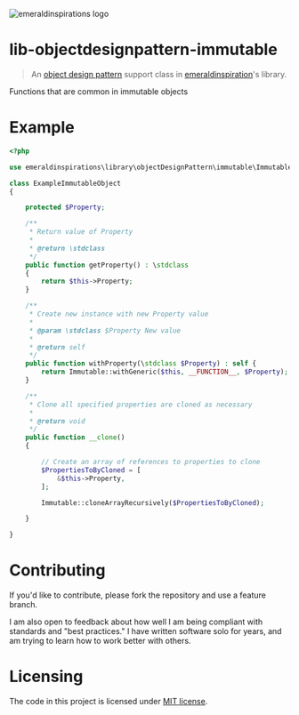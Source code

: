 ![emeraldinspirations logo](http://vps56132.vps.ovh.ca/logo.gitHub.png)

# lib-objectdesignpattern-immutable
> An [object design pattern](https://github.com/emeraldinspirations/lib-objectdesignpattern) support class in [emeraldinspiration](https://github.com/emeraldinspirations)'s library.

Functions that are common in immutable objects

# Example

```php
<?php

use emeraldinspirations\library\objectDesignPattern\immutable\Immutable;

class ExampleImmutableObject
{

    protected $Property;

    /**
     * Return value of Property
     *
     * @return \stdclass
     */
    public function getProperty() : \stdclass
    {
        return $this->Property;
    }

    /**
     * Create new instance with new Property value
     *
     * @param \stdclass $Property New value
     *
     * @return self
     */
    public function withProperty(\stdclass $Property) : self {
        return Immutable::withGeneric($this, __FUNCTION__, $Property);
    }

    /**
     * Clone all specified properties are cloned as necessary
     *
     * @return void
     */
    public function __clone()
    {

        // Create an array of references to properties to clone
        $PropertiesToByCloned = [
            &$this->Property,
        ];

        Immutable::cloneArrayRecursively($PropertiesToByCloned);

    }

}
```


# Contributing

If you'd like to contribute, please fork the repository and use a feature branch.

I am also open to feedback about how well I am being compliant with standards and "best practices." I have written software solo for years, and am trying to learn how to work better with others.

# Licensing

The code in this project is licensed under [MIT license](./LICENSE).
